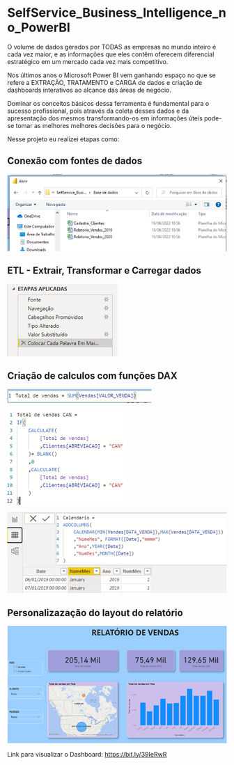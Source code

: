 # SelfService_Business_Intelligence_no_PowerBI
 
O volume de dados gerados por TODAS as empresas no mundo inteiro é cada vez maior, e as informações que eles contêm oferecem diferencial estratégico em um mercado cada vez mais competitivo.

Nos últimos anos o Microsoft Power BI vem ganhando espaço no que se refere a EXTRAÇÃO, TRATAMENTO e CARGA de dados e criação de dashboards interativos ao alcance das áreas de negócio.

Dominar os conceitos básicos dessa ferramenta é fundamental para o sucesso profissional, pois através da coleta desses dados e da apresentação dos mesmos transformando-os em informações úteis pode-se tomar as melhores melhores decisões para o negócio.

Nesse projeto eu realizei etapas como:

## Conexão com fontes de dados

![BaseDados](https://github.com/MatheusFCBarros/SelfService_Business_Intelligence_no_PowerBI/blob/main/Imagens/importando_base_dados.png)

## ETL - Extrair, Transformar e Carregar dados

![ETL](https://github.com/MatheusFCBarros/SelfService_Business_Intelligence_no_PowerBI/blob/main/Imagens/ETL.png)

## Criação de calculos com funções DAX

![DAX1](https://github.com/MatheusFCBarros/SelfService_Business_Intelligence_no_PowerBI/blob/main/Imagens/DAX1.png)

![DAX2](https://github.com/MatheusFCBarros/SelfService_Business_Intelligence_no_PowerBI/blob/main/Imagens/DAX2.png)

![DAX3](https://github.com/MatheusFCBarros/SelfService_Business_Intelligence_no_PowerBI/blob/main/Imagens/DAX3.png)

## Personalizazação do layout do relatório

![Dashboard](https://github.com/MatheusFCBarros/SelfService_Business_Intelligence_no_PowerBI/blob/main/Imagens/Dashboard.png)



Link para visualizar o Dashboard: https://bit.ly/39IeRwR
